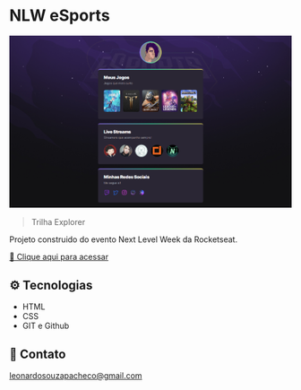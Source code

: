 # NLW eSports

![preview](./.github/preview.png)

> Trilha Explorer

Projeto construido do evento Next Level Week da Rocketseat.

[🔗 Clique aqui para acessar](https://srleorn.github.io/NLW-eSports-Explorer/)

## ⚙ Tecnologias

- HTML
- CSS
- GIT e Github

## 📧 Contato

leonardosouzapacheco@gmail.com